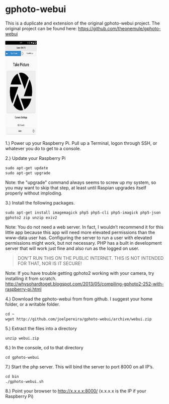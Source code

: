 gphoto-webui
============

This is a duplicate and extension of the original gphoto-webui project.
The original project can be found here:
https://github.com/theonemule/gphoto-webui


<img src="/screenshots/screen1.png" width="100" height="300" />


1.) Power up your Raspberry Pi. Pull up a Terminal, logon through SSH, or whatever you do to get to a console.

2.) Update your Raspberry Pi

    sudo apt-get update
    sudo apt-get upgrade

Note: the "upgrade" command always seems to screw up my system, so you may want to skip that step, at least until Raspian upgrades itself properly without imploding.

3.) Install the following packages.

    sudo apt-get install imagemagick php5 php5-cli php5-imagick php5-json gphoto2 zip unzip exiv2

Note: You do not need a web server. In fact, I wouldn’t recommend it for this little app because this app will need more elevated permissions than the www-data user has. Configuring the server to run a user with elevated permissions might work, but not necessary. PHP has a built in development server that will work just fine and also run as the logged on user. 

> DON'T RUN THIS ON THE PUBLIC INTERNET. THIS IS NOT INTENDED FOR THAT, NOR IS IT SECURE! 

Note: If you have trouble getting gphoto2 working with your camera, try installing it from scratch.
http://whysohardtoget.blogspot.com/2013/05/compiling-gphoto2-252-with-raspberry-pi.html

4.) Download the gphoto-webui from from github. I suggest your home folder, or a writable folder.

    cd ~
    wget http://github.com/joelpereira/gphoto-webui/archive/webui.zip

5.) Extract the files into a directory

    unzip webui.zip

6.) In the console, cd to that directory

    cd gphoto-webui

7.) Start the php server. This will bind the server to port 8000 on all IP’s.

    cd bin
    ./gphoto-webui.sh

8.) Point your browser to http://x.x.x.x:8000/  (x.x.x.x is the IP if your Raspberry Pi)

